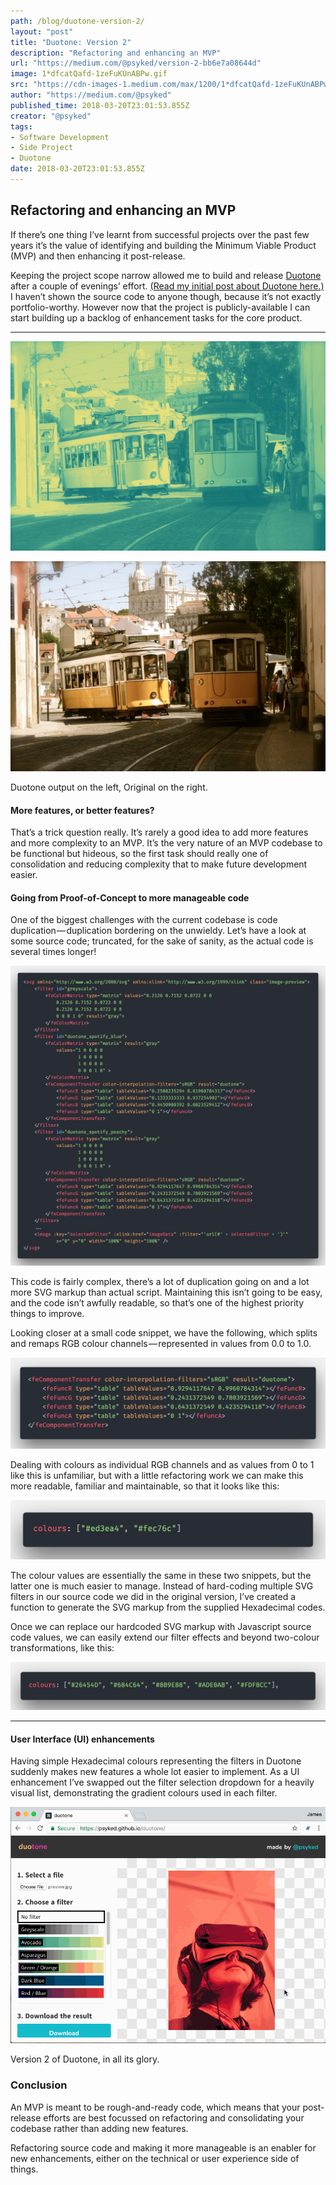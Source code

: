 ```yaml
---
path: /blog/duotone-version-2/
layout: "post"
title: "Duotone: Version 2"
description: "Refactoring and enhancing an MVP"
url: "https://medium.com/@psyked/version-2-bb6e7a08644d"
image: 1*dfcatQafd-1zeFuKUnABPw.gif
src: "https://cdn-images-1.medium.com/max/1200/1*dfcatQafd-1zeFuKUnABPw.gif"
author: "https://medium.com/@psyked"
published_time: 2018-03-20T23:01:53.855Z
creator: "@psyked"
tags:
- Software Development
- Side Project
- Duotone
date: 2018-03-20T23:01:53.855Z
---
```


## Refactoring and enhancing an MVP

If there’s one thing I’ve learnt from successful projects over the past few years it’s the value of identifying and building the Minimum Viable Product (MVP) and then enhancing it post-release.

Keeping the project scope narrow allowed me to build and release [Duotone](https://psyked.github.io/duotone/) after a couple of evenings’ effort. [(Read my initial post about Duotone here.)](https://medium.com/@psyked/building-duotone-fc7e0d9a3b9e) I haven’t shown the source code to anyone though, because it’s not exactly portfolio-worthy. However now that the project is publicly-available I can start building up a backlog of enhancement tasks for the core product.

---

![](1*-mcN2nl3eJLzIYq5PCQi_g.png)

![](1*afAgT9m7mk3dBdilBLvmgA.jpeg)

Duotone output on the left, Original on the right.

#### More features, or better features?

That’s a trick question really. It’s rarely a good idea to add more features and more complexity to an MVP. It’s the very nature of an MVP codebase to be functional but hideous, so the first task should really one of consolidation and reducing complexity that to make future development easier.

#### Going from Proof-of-Concept to more manageable code

One of the biggest challenges with the current codebase is code duplication — duplication bordering on the unwieldy. Let’s have a look at some source code; truncated, for the sake of sanity, as the actual code is several times longer!

![](1*EE8z5BQY5L-bjSzx8dPcJQ.png)

This code is fairly complex, there’s a lot of duplication going on and a lot more SVG markup than actual script. Maintaining this isn’t going to be easy, and the code isn’t awfully readable, so that’s one of the highest priority things to improve.

Looking closer at a small code snippet, we have the following, which splits and remaps RGB colour channels — represented in values from 0.0 to 1.0.

![](1*is6ewKVqoINvK0KykCCG-Q.png)

Dealing with colours as individual RGB channels and as values from 0 to 1 like this is unfamiliar, but with a little refactoring work we can make this more readable, familiar and maintainable, so that it looks like this:

![](1*Ph48PTFnLjbG29GhkeD3lQ.png)

The colour values are essentially the same in these two snippets, but the latter one is much easier to manage. Instead of hard-coding multiple SVG filters in our source code we did in the original version, I’ve created a function to generate the SVG markup from the supplied Hexadecimal codes.

Once we can replace our hardcoded SVG markup with Javascript source code values, we can easily extend our filter effects and beyond two-colour transformations, like this:

![](1*Tuv9QsOeuJbYF9-Uwykq9A.png)

---

#### User Interface (UI) enhancements

Having simple Hexadecimal colours representing the filters in Duotone suddenly makes new features a whole lot easier to implement. As a UI enhancement I’ve swapped out the filter selection dropdown for a heavily visual list, demonstrating the gradient colours used in each filter.

![](1*dfcatQafd-1zeFuKUnABPw.gif)

Version 2 of Duotone, in all its glory.

### Conclusion

An MVP is meant to be rough-and-ready code, which means that your post-release efforts are best focussed on refactoring and consolidating your codebase rather than adding new features.

Refactoring source code and making it more manageable is an enabler for new enhancements, either on the technical or user experience side of things.